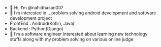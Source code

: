 - 👋 Hi, I’m @nahidhasan007
- 👀 I’m interested in ...problem solving android development and software development project
- FrontEnd : Android(Kotlin, Java)
- Backend : Python(Django)
- 🌱 I’m a software engineer interested about learning new technology stuffs along with my problem solving on various online judge

<!---
nahidhasan007/nahidhasan007 is a ✨ special ✨ repository because its `README.md` (this file) appears on your GitHub profile.
You can click the Preview link to take a look at your changes.
--->
